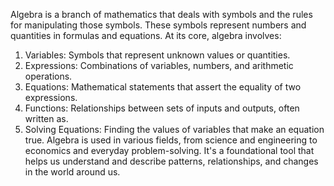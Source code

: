 Algebra is a branch of mathematics that deals with symbols and the rules for manipulating those symbols. These symbols represent numbers and quantities in formulas and equations. At its core, algebra involves:
1. Variables: Symbols that represent unknown values or quantities.
2. Expressions: Combinations of variables, numbers, and arithmetic operations.
3. Equations: Mathematical statements that assert the equality of two expressions.
4. Functions: Relationships between sets of inputs and outputs, often written as.
5. Solving Equations: Finding the values of variables that make an equation true.
Algebra is used in various fields, from science and engineering to economics and everyday problem-solving. It's a foundational tool that helps us understand and describe patterns, relationships, and changes in the world around us.
